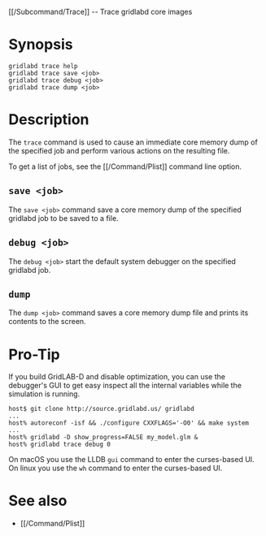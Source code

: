 [[/Subcommand/Trace]] -- Trace gridlabd core images

# Synopsis

~~~
gridlabd trace help
gridlabd trace save <job>
gridlabd trace debug <job>
gridlabd trace dump <job>
~~~

# Description

The `trace` command is used to cause an immediate core memory dump of the specified job and perform various actions on the resulting file.

To get a list of jobs, see the [[/Command/Plist]] command line option.

## `save <job>`

The `save <job>` command save a core memory dump of the specified gridlabd job to be saved to a file.

## `debug <job>`

The `debug <job>` start the default system debugger on the specified gridlabd job.

## `dump`

The `dump <job>` command saves a core memory dump file and prints its contents to the screen.

# Pro-Tip

If you build GridLAB-D and disable optimization, you can use the debugger's GUI to get easy inspect all the internal variables while the simulation is running.

~~~
host$ git clone http://source.gridlabd.us/ gridlabd
...
host% autoreconf -isf && ./configure CXXFLAGS='-O0' && make system
...
host% gridlabd -D show_progress=FALSE my_model.glm &
host% gridlabd trace debug 0
~~~

On macOS you use the LLDB `gui` command to enter the curses-based UI.  On linux you use the `wh` command to enter the curses-based UI.


# See also

* [[/Command/Plist]]
